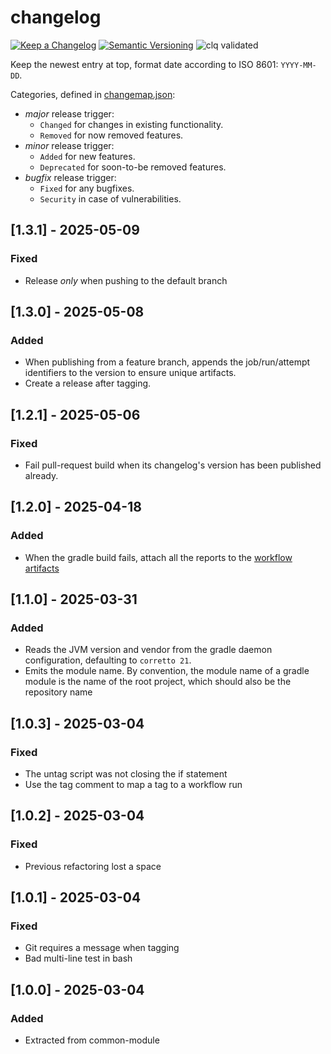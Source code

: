 # changelog

[![Keep a Changelog](https://img.shields.io/badge/Keep%20a%20Changelog-1.0.0-informational)](https://keepachangelog.com/en/1.0.0/)
[![Semantic Versioning](https://img.shields.io/badge/Sematic%20Versioning-2.0.0-informational)](https://semver.org/spec/v2.0.0.html)
![clq validated](https://img.shields.io/badge/clq-validated-success)

Keep the newest entry at top, format date according to ISO 8601: `YYYY-MM-DD`.

Categories, defined in [changemap.json](.github/clq/changemap.json):

- *major* release trigger:
  - `Changed` for changes in existing functionality.
  - `Removed` for now removed features.
- *minor* release trigger:
  - `Added` for new features.
  - `Deprecated` for soon-to-be removed features.
- *bugfix* release trigger:
  - `Fixed` for any bugfixes.
  - `Security` in case of vulnerabilities.

## [1.3.1] - 2025-05-09

### Fixed

- Release _only_ when pushing to the default branch

## [1.3.0] - 2025-05-08

### Added

- When publishing from a feature branch, appends the job/run/attempt identifiers to the version to ensure unique artifacts.
- Create a release after tagging.

## [1.2.1] - 2025-05-06

### Fixed

- Fail pull-request build when its changelog's version has been published already.

## [1.2.0] - 2025-04-18

### Added

- When the gradle build fails, attach all the reports to the
  [workflow artifacts](https://docs.github.com/en/actions/writing-workflows/choosing-what-your-workflow-does/storing-and-sharing-data-from-a-workflow)

## [1.1.0] - 2025-03-31

### Added

- Reads the JVM version and vendor from the gradle daemon configuration, defaulting to `corretto 21`.
- Emits the module name. By convention, the module name of a gradle module is the name of the root project, which should also be the repository name

## [1.0.3] - 2025-03-04

### Fixed

- The untag script was not closing the if statement
- Use the tag comment to map a tag to a workflow run

## [1.0.2] - 2025-03-04

### Fixed

- Previous refactoring lost a space

## [1.0.1] - 2025-03-04

### Fixed

- Git requires a message when tagging
- Bad multi-line test in bash

## [1.0.0] - 2025-03-04

### Added

- Extracted from common-module
